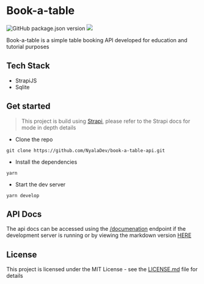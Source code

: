 # Book-a-table
![GitHub package.json version](https://img.shields.io/github/package-json/v/NyalaDev/book-a-table-api)
![](https://img.shields.io/github/license/NyalaDev/book-a-table-api.svg)

Book-a-table is a simple table booking API developed for education and tutorial purposes

## Tech Stack
- StrapiJS
- Sqlite

## Get started
> This project is build using [Strapi](https://strapi.io), please refer to the Strapi docs for mode in depth details

- Clone the repo
```shell
git clone https://github.com/NyalaDev/book-a-table-api.git
```

- Install the dependencies
```shell
yarn
```

- Start the dev server
```shell
yarn develop
```

## API Docs
The api docs can be accessed using the [/documenation](http://localhost:1337/documentation) endpoint if the development server is running or by  viewing the markdown version [HERE](./API_DOCS.md)

## License

This project is licensed under the MIT License - see the [LICENSE.md](LICENSE.md) file for details
